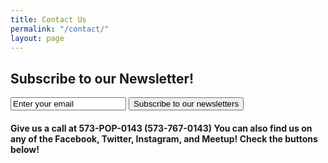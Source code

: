 ```yaml
---
title: Contact Us
permalink: "/contact/"
layout: page
---
```


<h2> Subscribe to our Newsletter! </h2>
<form action="https://popgymnews.hosted.phplist.com/lists/?p=subscribe" method="post">
    <input type="text" name="email" value="Enter your email" />
    <button type="submit">Subscribe to our newsletters</button>
</form>

<script type="text/javascript" src="https://form.jotform.us/jsform/72746138723158"></script>  


<h4> Give us a call at 573-POP-0143 (573-767-0143) You can also find us on any of the Facebook, Twitter, Instagram, and Meetup! Check the buttons below! </h4>
